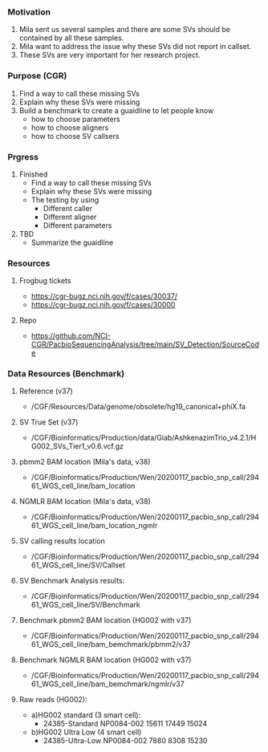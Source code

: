 ### Motivation
1. Mila sent us several samples and there are some SVs should be contained by all these samples.
2. Mila want to address the issue why these SVs did not report in callset.
3. These SVs are very important for her research project.

### Purpose (CGR)
1. Find a way to call these missing SVs
2. Explain why these SVs were missing 
3. Build a benchmark to create a guaidline to let people know 
   * how to choose parameters
   * how to choose aligners
   * how to choose SV callsers

### Prgress 
1. Finished
   * Find a way to call these missing SVs
   * Explain why these SVs were missing
   * The testing by using
     *  Different caller
     *  Different aligner
     *  Different parameters
2. TBD
    * Summarize the guaidline

### Resources
1. Frogbug tickets
   * https://cgr-bugz.nci.nih.gov/f/cases/30037/
   * https://cgr-bugz.nci.nih.gov/f/cases/30000
 
2. Repo
   * https://github.com/NCI-CGR/PacbioSequencingAnalysis/tree/main/SV_Detection/SourceCode
 
### Data Resources (Benchmark)
1. Reference (v37)
   * /CGF/Resources/Data/genome/obsolete/hg19_canonical+phiX.fa

2. SV True Set (v37)
   * /CGF/Bioinformatics/Production/data/Giab/AshkenazimTrio_v4.2.1/HG002_SVs_Tier1_v0.6.vcf.gz

3. pbmm2 BAM location (Mila's data, v38)
   * /CGF/Bioinformatics/Production/Wen/20200117_pacbio_snp_call/29461_WGS_cell_line/bam_location

4. NGMLR BAM location (Mila's data, v38)
   * /CGF/Bioinformatics/Production/Wen/20200117_pacbio_snp_call/29461_WGS_cell_line/bam_location_ngmlr

5. SV calling results location
   * /CGF/Bioinformatics/Production/Wen/20200117_pacbio_snp_call/29461_WGS_cell_line/SV/Callset

6. SV Benchmark Analysis results:
   * /CGF/Bioinformatics/Production/Wen/20200117_pacbio_snp_call/29461_WGS_cell_line/SV/Benchmark

7. Benchmark pbmm2 BAM location (HG002 with v37)
   * /CGF/Bioinformatics/Production/Wen/20200117_pacbio_snp_call/29461_WGS_cell_line/bam_bemchmark/pbmm2/v37

8. Benchmark NGMLR BAM location (HG002 with v37)
   * /CGF/Bioinformatics/Production/Wen/20200117_pacbio_snp_call/29461_WGS_cell_line/bam_bemchmark/ngmlr/v37

9. Raw reads (HG002):
   * a)HG002 standard (3 smart cell): 
      * 24385-Standard    NP0084-002    15611    17449    15024    
   * b)HG002 Ultra Low (4 smart cell)
      * 24385-Ultra-Low    NP0084-002      7880    8308    15230
